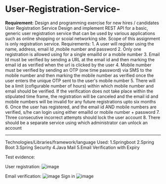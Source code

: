 # User-Registration-Service-
**Requirement:**
Design and programming exercise for new hires / candidates User Registration Service Design and implement REST API for a basic, generic user registration service that can be used by  various applications such as online shopping or scoial networking site. Scope of this assignment is  only registration service. Requirements: 1. A user will register using the name, address, email Id ,mobile number and password 2. Only one registration is allowed using for a single emailId or a mobile number 3. Email Id must be verified by sending a URL at the email id and then marking the email id as verified when the url is clicked by the user 4. Mobile number must be verified by sending an OTP (one time password) via SMS to the  mobile number and then marking the mobile number as verified once the user enters the  unique OTP sent to the user's mobile number 5. There will be a limit (cofigurable number of hours) within which mobile number and email  should be verified. If the verification does not take place within the stipulated time frame,  the registration will be canceled and the email id and mobile numbers will be invalid for any future registrations upto six months 6. Once the user has registered, and the email id AND mobile numbers are verified, s/he can  login using either emailId or mobile number + password 7. Three consecutive incorrect attempts should lock the user account 8. There should be a separate service using which administrator can unlock an account

**********************************************************************************************************************************************************************************

Technologies/Libraries/framework/language Used:
1.Springboot
2.Spring Boot
3.Spring Security
4.Java Mail
5.Email Verification with Expiry

Test evidence:

User registration:
![image](https://user-images.githubusercontent.com/36365402/127476541-5cc37541-a959-4134-a995-68241ff69b5a.png)

Email verification:
![image](https://user-images.githubusercontent.com/36365402/127480283-55b31bbc-f56b-47ee-b3d6-5eb0c6f7a56e.png)
 Sign in
 ![image](https://user-images.githubusercontent.com/36365402/127480352-414b0c80-fad8-4dff-a157-352bc9de8c3b.png)
